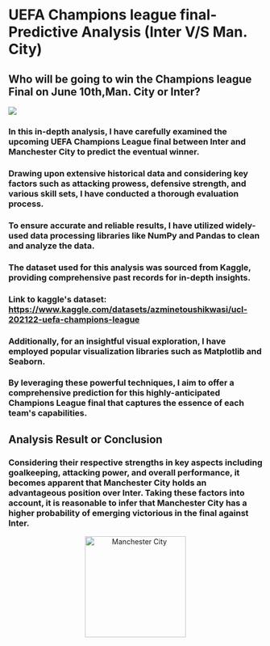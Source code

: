 # UEFA Champions league final-Predictive Analysis (Inter V/S Man. City)
## Who will be going to win the Champions league Final on June 10th,Man. City or Inter?

![](https://editorial.uefa.com/resources/0278-15f34aee6aa8-ce2307ea1bfc-1000/uclf_2023_poster_landscape_aw40_002_.jpeg)

### In this in-depth analysis, I have carefully examined the upcoming UEFA Champions League final between Inter and Manchester City to predict the eventual winner. 
### Drawing upon extensive historical data and considering key factors such as attacking prowess, defensive strength, and various skill sets, I have conducted a thorough evaluation process. 
### To ensure accurate and reliable results, I have utilized widely-used data processing libraries like NumPy and Pandas to clean and analyze the data. 
### The dataset used for this analysis was sourced from Kaggle, providing comprehensive past records for in-depth insights. 
### Link to kaggle's dataset: https://www.kaggle.com/datasets/azminetoushikwasi/ucl-202122-uefa-champions-league

### Additionally, for an insightful visual exploration, I have employed popular visualization libraries such as Matplotlib and Seaborn. 
### By leveraging these powerful techniques, I aim to offer a comprehensive prediction for this highly-anticipated Champions League final that captures the essence of each team's capabilities.


## Analysis Result or Conclusion
### Considering their respective strengths in key aspects including goalkeeping, attacking power, and overall performance, it becomes apparent that Manchester City holds an advantageous position over Inter. Taking these factors into account, it is reasonable to infer that Manchester City has a higher probability of emerging victorious in the final against Inter.
<p align="center">
  <img src="https://upload.wikimedia.org/wikipedia/en/thumb/e/eb/Manchester_City_FC_badge.svg/1200px-Manchester_City_FC_badge.svg.png" alt="Manchester City" width="200" height="200">
</p>
